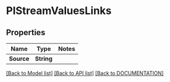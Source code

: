 # PIStreamValuesLinks

## Properties
Name | Type | Notes
------------ | ------------- | -------------
**Source** | **String**

[[Back to Model list]](../../DOCUMENTATION.md#documentation-for-models) [[Back to API list]](../../DOCUMENTATION.md#documentation-for-api-endpoints) [[Back to DOCUMENTATION]](../../DOCUMENTATION.md)
